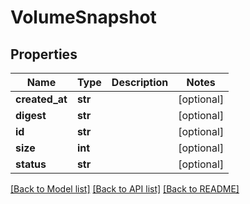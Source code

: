 # VolumeSnapshot

## Properties
Name | Type | Description | Notes
------------ | ------------- | ------------- | -------------
**created_at** | **str** |  | [optional] 
**digest** | **str** |  | [optional] 
**id** | **str** |  | [optional] 
**size** | **int** |  | [optional] 
**status** | **str** |  | [optional] 

[[Back to Model list]](../README.md#documentation-for-models) [[Back to API list]](../README.md#documentation-for-api-endpoints) [[Back to README]](../README.md)


